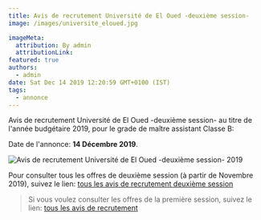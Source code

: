 ```yaml
---
title: Avis de recrutement Université de El Oued -deuxième session-
image: /images/universite_eloued.jpg

imageMeta:
  attribution: By admin
  attributionLink:
featured: true
authors:
  - admin
date: Sat Dec 14 2019 12:20:59 GMT+0100 (IST)
tags:
  - annonce
---
```

Avis de recrutement Université de El Oued -deuxième session- au titre de l'année budgétaire 2019, pour le grade de maître assistant Classe B:

Date de l'annonce: **14 Décembre 2019**.

![Avis de recrutement Université de El Oued  -deuxième session- 2019](/images/avis-de-recr-universite-el-oued-deuxieme-session.jpg)

Pour consulter tous les offres de deuxième session (à partir de Novembre 2019), suivez le lien: [tous les avis de recrutement deuxième session](/tous-les-avis-de-recrutement-mitre-assistant-classe-b-au-titre-de-l-annee-2019-deuxieme-session/)

>Si vous voulez consulter les offres de la première session, suivez le lien: [tous les avis de recrutement](/tous_les_avis_de_recrutement_annee_budgetaire_2019/)

